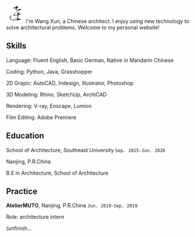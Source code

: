 <img src="pics\logo.png" style="zoom:50%;" /> I'm Wang Xun, a Chinese architect. I enjoy using new technology to solve architectural problems. Welcome to my personal website!

## Skills

Language: Fluent English, Basic German, Native in Mandarin Chinese

Coding: Python, Java, Grasshopper

2D Grapic: AutoCAD, Indesign, Illustrator, Photoshop

3D Modeling: Rhino, SketchUp, ArchiCAD

Rendering: V-ray, Enscape, Lumion

Film Editing: Adobe Premiere

## Education

School of Architecture, Southeast University `Sep. 2015-Jun. 2020`

Nanjing, P.R.China

B.E in Architecture, School of Architecture

## Practice

**AtelierMUTO**, Nanjing, P.R.China `Jun. 2019-Sep. 2019`

Role: architecture intern

(unfinish...